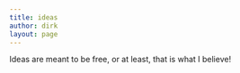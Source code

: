```yaml
---
title: ideas
author: dirk
layout: page
---
```

Ideas are meant to be free, or at least, that is what I believe!